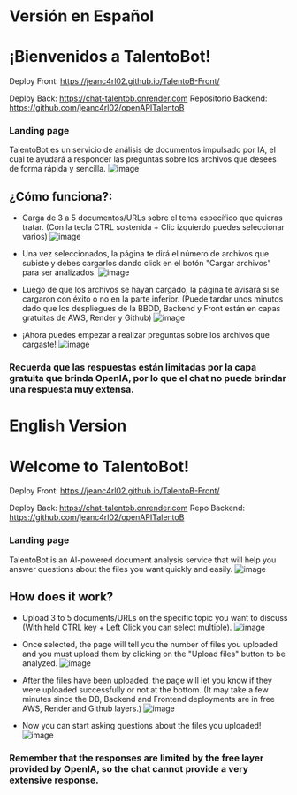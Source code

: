# Versión en Español
# ¡Bienvenidos a TalentoBot!
Deploy Front: https://jeanc4rl02.github.io/TalentoB-Front/

Deploy Back: https://chat-talentob.onrender.com
Repositorio Backend: https://github.com/jeanc4rl02/openAPITalentoB

### Landing page
TalentoBot es un servicio de análisis de documentos impulsado por IA, el cual te ayudará a responder las preguntas sobre los archivos que desees de forma rápida y sencilla.
![image](https://github.com/jeanc4rl02/TalentoB-Front/assets/102492675/534c9057-4c9c-484e-9b4e-9490554a8921)



## ¿Cómo funciona?:
- Carga de 3 a 5 documentos/URLs sobre el tema específico que quieras tratar. (Con la tecla CTRL sostenida + Clic izquierdo puedes seleccionar varios)
![image](https://github.com/jeanc4rl02/TalentoB-Front/assets/102492675/e0b0045a-6f9b-4705-afaa-918ff8f47d8c)

- Una vez seleccionados, la página te dirá el número de archivos que subiste y debes cargarlos dando click en el botón "Cargar archivos" para ser analizados.
![image](https://github.com/jeanc4rl02/TalentoB-Front/assets/102492675/e9781ae6-0e79-4b74-840d-92d211246b3f)

- Luego de que los archivos se hayan cargado, la página te avisará si se cargaron con éxito o no en la parte inferior. (Puede tardar unos minutos dado que los despliegues de la BBDD, Backend y Front están en capas gratuitas de AWS, Render y Github)
![image](https://github.com/jeanc4rl02/TalentoB-Front/assets/102492675/c530e7bc-953d-4b2e-a3c3-fad7d683955c)

- ¡Ahora puedes empezar a realizar preguntas sobre los archivos que cargaste!
![image](https://github.com/jeanc4rl02/TalentoB-Front/assets/102492675/88648582-f042-482f-bd02-1106d8d3c54d)



### Recuerda que las respuestas están limitadas por la capa gratuita que brinda OpenIA, por lo que el chat no puede brindar una respuesta muy extensa.

# English Version

# Welcome to TalentoBot!
Deploy Front: https://jeanc4rl02.github.io/TalentoB-Front/

Deploy Back: https://chat-talentob.onrender.com
Repo Backend: https://github.com/jeanc4rl02/openAPITalentoB
### Landing page
TalentoBot is an AI-powered document analysis service that will help you answer questions about the files you want quickly and easily.
![image](https://github.com/jeanc4rl02/TalentoB-Front/assets/102492675/534c9057-4c9c-484e-9b4e-9490554a8921)



## How does it work?
- Upload 3 to 5 documents/URLs on the specific topic you want to discuss (With held CTRL key + Left Click you can select multiple).
![image](https://github.com/jeanc4rl02/TalentoB-Front/assets/102492675/e0b0045a-6f9b-4705-afaa-918ff8f47d8c)

- Once selected, the page will tell you the number of files you uploaded and you must upload them by clicking on the "Upload files" button to be analyzed.
![image](https://github.com/jeanc4rl02/TalentoB-Front/assets/102492675/e9781ae6-0e79-4b74-840d-92d211246b3f)

- After the files have been uploaded, the page will let you know if they were uploaded successfully or not at the bottom. (It may take a few minutes since the DB, Backend and Frontend deployments are in free AWS, Render and Github layers.)
![image](https://github.com/jeanc4rl02/TalentoB-Front/assets/102492675/c530e7bc-953d-4b2e-a3c3-fad7d683955c)

- Now you can start asking questions about the files you uploaded!
![image](https://github.com/jeanc4rl02/TalentoB-Front/assets/102492675/88648582-f042-482f-bd02-1106d8d3c54d)

### Remember that the responses are limited by the free layer provided by OpenIA, so the chat cannot provide a very extensive response.
